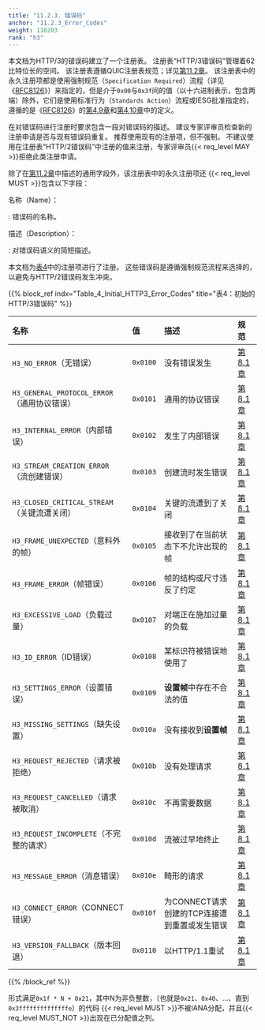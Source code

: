 ```yaml
---
title: "11.2.3. 错误码"
anchor: "11.2.3_Error_Codes"
weight: 110203
rank: "h3"
---
```


本文档为HTTP/3的错误码建立了一个注册表。
注册表“HTTP/3错误码”管理着62比特位长的空间。
该注册表遵循QUIC注册表规范；详见[第11.2章](#11.2_New_Registries)。
该注册表中的永久注册项都是使用强制规范（`Specification Required`）流程（详见《[RFC8126](https://www.rfc-editor.org/info/rfc8126)》）来指定的，但是介于`0x00`与`0x3f`间的值（以十六进制表示，包含两端）除外，它们是使用标准行为（`Standards Action`）流程或IESG批准指定的，遵循的是《[RFC8126](https://www.rfc-editor.org/info/rfc8126)》的[第4.9章](https://www.rfc-editor.org/rfc/rfc8126#section-4.9)和[第4.10章](https://www.rfc-editor.org/rfc/rfc8126#section-4.10)中的定义。

在对错误码进行注册时要求包含一段对错误码的描述。
建议专家评审员检查新的注册申请是否与现有错误码重复。
推荐使用现有的注册项，但不强制。
不建议使用在注册表“HTTP/2错误码”中注册的值来注册，专家评审员{{< req_level MAY >}}拒绝此类注册申请。

除了在[第11.2章](#11.2_New_Registries)中描述的通用字段外，该注册表中的永久注册项还 {{< req_level MUST >}}包含以下字段：

名称（Name）：

:   错误码的名称。

描述（Description）：

:   对错误码语义的简短描述。

本文档为[表4](#Table_4_Initial_HTTP3_Error_Codes)中的注册项进行了注册。
这些错误码是遵循强制规范流程来选择的，以避免与HTTP/2错误码发生冲突。

{{% block_ref
indx="Table_4_Initial_HTTP3_Error_Codes"
title="表4：初始的HTTP/3错误码" %}}

| 名称                                  | 值        | 描述                          | 规范        |
|:------------------------------------|:---------|:----------------------------|:----------|
| `H3_NO_ERROR`（无错误）                  | `0x0100` | 没有错误发生                      | [第8.1章](#8.1_HTTP3_Error_Codes) |
| `H3_GENERAL_PROTOCOL_ERROR`（通用协议错误） | `0x0101` | 通用的协议错误                     | [第8.1章](#8.1_HTTP3_Error_Codes) |
| `H3_INTERNAL_ERROR`（内部错误）           | `0x0102` | 发生了内部错误                     | [第8.1章](#8.1_HTTP3_Error_Codes) |
| `H3_STREAM_CREATION_ERROR`（流创建错误）   | `0x0103` | 创建流时发生错误                    | [第8.1章](#8.1_HTTP3_Error_Codes) |
| `H3_CLOSED_CRITICAL_STREAM`（关键流遭关闭） | `0x0104` | 关键的流遭到了关闭                   | [第8.1章](#8.1_HTTP3_Error_Codes) |
| `H3_FRAME_UNEXPECTED`（意料外的帧）        | `0x0105` | 接收到了在当前状态下不允许出现的帧           | [第8.1章](#8.1_HTTP3_Error_Codes) |
| `H3_FRAME_ERROR`（帧错误）               | `0x0106` | 帧的结构或尺寸违反了约定                | [第8.1章](#8.1_HTTP3_Error_Codes) |
| `H3_EXCESSIVE_LOAD`（负载过量）           | `0x0107` | 对端正在施加过量的负载                 | [第8.1章](#8.1_HTTP3_Error_Codes) |
| `H3_ID_ERROR`（ID错误）                 | `0x0108` | 某标识符被错误地使用了                 | [第8.1章](#8.1_HTTP3_Error_Codes) |
| `H3_SETTINGS_ERROR`（设置错误）           | `0x0109` | **设置帧**中存在不合法的值             | [第8.1章](#8.1_HTTP3_Error_Codes) |
| `H3_MISSING_SETTINGS`（缺失设置）         | `0x010a` | 没有接收到**设置帧**                | [第8.1章](#8.1_HTTP3_Error_Codes) |
| `H3_REQUEST_REJECTED`（请求被拒绝）        | `0x010b` | 没有处理请求                      | [第8.1章](#8.1_HTTP3_Error_Codes) |
| `H3_REQUEST_CANCELLED`（请求被取消）       | `0x010c` | 不再需要数据                      | [第8.1章](#8.1_HTTP3_Error_Codes) |
| `H3_REQUEST_INCOMPLETE`（不完整的请求）     | `0x010d` | 流被过早地终止                     | [第8.1章](#8.1_HTTP3_Error_Codes) |
| `H3_MESSAGE_ERROR`（消息错误）            | `0x010e` | 畸形的请求                       | [第8.1章](#8.1_HTTP3_Error_Codes) |
| `H3_CONNECT_ERROR`（CONNECT错误）       | `0x010f` | 为CONNECT请求创建的TCP连接遭到重置或发生错误 | [第8.1章](#8.1_HTTP3_Error_Codes) |
| `H3_VERSION_FALLBACK`（版本回退）         | `0x0110` | 以HTTP/1.1重试                 | [第8.1章](#8.1_HTTP3_Error_Codes) |

{{% /block_ref %}}

形式满足`0x1f * N + 0x21`，其中N为非负整数，（也就是`0x21`、`0x40`、...、直到`0x3ffffffffffffffe`）的代码 {{< req_level MUST >}}不被IANA分配，并且{{< req_level MUST_NOT >}}出现在已分配值之列。
